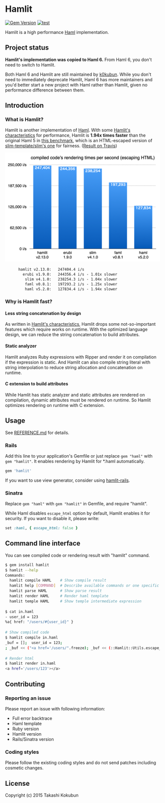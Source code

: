 # Hamlit

[![Gem Version](https://badge.fury.io/rb/hamlit.svg)](http://badge.fury.io/rb/hamlit)
[![test](https://github.com/k0kubun/hamlit/workflows/test/badge.svg)](https://github.com/k0kubun/hamlit/actions?query=workflow%3Atest)

Hamlit is a high performance [Haml](https://github.com/haml/haml) implementation.

## Project status

**Hamlit's implementation was copied to Haml 6.**
From Haml 6, you don't need to switch to Hamlit.

Both Haml 6 and Hamlit are still maintained by [k0kubun](https://github.com/k0kubun).
While you don't need to immediately deprecate Hamlit, Haml 6 has more maintainers
and you'd better start a new project with Haml rather than Hamlit,
given no performance difference between them.

## Introduction

### What is Hamlit?
Hamlit is another implementation of [Haml](https://github.com/haml/haml).
With some [Hamlit's characteristics](REFERENCE.md#hamlits-characteristics) for performance,
Hamlit is **1.94x times faster** than the original Haml 5 in [this benchmark](benchmark/run-benchmarks.rb),
which is an HTML-escaped version of [slim-template/slim's one](https://github.com/slim-template/slim/blob/4.1.0/benchmarks/run-benchmarks.rb) for fairness. ([Result on Travis](https://travis-ci.org/github/k0kubun/hamlit/jobs/732178446))

<img src="https://raw.githubusercontent.com/k0kubun/hamlit/afcc2b36c4861c2f764baa09afd9530ca25eeafa/benchmark/graph/graph.png" width="600x" alt="Hamlit Benchmark" />

```
      hamlit v2.13.0:   247404.4 i/s
        erubi v1.9.0:   244356.4 i/s - 1.01x slower
         slim v4.1.0:   238254.3 i/s - 1.04x slower
         faml v0.8.1:   197293.2 i/s - 1.25x slower
         haml v5.2.0:   127834.4 i/s - 1.94x slower
```

### Why is Hamlit fast?

#### Less string concatenation by design
As written in [Hamlit's characteristics](REFERENCE.md#hamlits-characteristics),
Hamlit drops some not-so-important features which require works on runtime.
With the optimized language design, we can reduce the string concatenation
to build attributes.

#### Static analyzer
Hamlit analyzes Ruby expressions with Ripper and render it on compilation if the expression
is static. And Hamlit can also compile string literal with string interpolation to reduce
string allocation and concatenation on runtime.

#### C extension to build attributes
While Hamlit has static analyzer and static attributes are rendered on compilation,
dynamic attributes must be rendered on runtime. So Hamlit optimizes rendering on runtime
with C extension.

## Usage

See [REFERENCE.md](REFERENCE.md) for details.

### Rails

Add this line to your application's Gemfile or just replace `gem "haml"` with `gem "hamlit"`.
It enables rendering by Hamlit for \*.haml automatically.

```rb
gem 'hamlit'
```

If you want to use view generator, consider using [hamlit-rails](https://github.com/mfung/hamlit-rails).

### Sinatra

Replace `gem "haml"` with `gem "hamlit"` in Gemfile, and require "hamlit".

While Haml disables `escape_html` option by default, Hamlit enables it for security.
If you want to disable it, please write:

```rb
set :haml, { escape_html: false }
```


## Command line interface

You can see compiled code or rendering result with "hamlit" command.

```bash
$ gem install hamlit
$ hamlit --help
Commands:
  hamlit compile HAML    # Show compile result
  hamlit help [COMMAND]  # Describe available commands or one specific command
  hamlit parse HAML      # Show parse result
  hamlit render HAML     # Render haml template
  hamlit temple HAML     # Show temple intermediate expression

$ cat in.haml
- user_id = 123
%a{ href: "/users/#{user_id}" }

# Show compiled code
$ hamlit compile in.haml
_buf = [];  user_id = 123;
; _buf << ("<a href='/users/".freeze); _buf << (::Hamlit::Utils.escape_html((user_id))); _buf << ("'></a>\n".freeze); _buf = _buf.join

# Render html
$ hamlit render in.haml
<a href='/users/123'></a>
```

## Contributing

### Reporting an issue

Please report an issue with following information:

- Full error backtrace
- Haml template
- Ruby version
- Hamlit version
- Rails/Sinatra version

### Coding styles

Please follow the existing coding styles and do not send patches including cosmetic changes.

## License

Copyright (c) 2015 Takashi Kokubun
